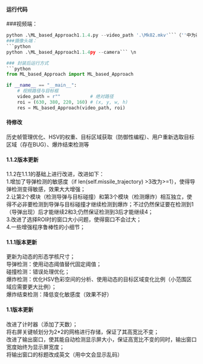 #### 运行代码
###视频端：
```python
python .\ML_based_Approach1.1.4.py --video_path '.\Mk82.mkv'```（''中为视频文件名称）\n
###摄像头端：
```python
python .\ML_based_Approach1.1.4py --camera``` \n

### 封装后运行方式
```python
from ML_based_Approach import ML_based_Approach

if __name__ == "__main__":
    # 视频路径与目标框 
    video_path = r""           # 绝对路径
    roi = (630, 380, 220, 160) # (x, y, w, h)
    res = ML_based_Approach(video_path, roi)
```
#### 待修改
历史帧管理优化、HSV的权重、目标区域获取（防御性编程）、用户重新选取目标区域（存在BUG）、爆炸结束检测等<br>
#### 1.1.2版本更新
1.1.2在1.1.1的基础上进行改进，改进如下：<br>
1.增加了导弹检测的敏感度（if len(self.missile_trajectory) >3改为>=1），使得导弹检测变得敏感，效果大大增强；<br>
2.让第2个模块（检测导弹与目标碰撞）和第3个模块（检测爆炸）相互独立，使得不必非要检测到导弹与目标碰撞才继续检测到爆炸；不过仍然保证要在检测到1（导弹出现）后才能继续2和3;仍然保证检测到3后才能继续4；<br>
3.改进了选择ROI时的窗口大小问题，使得窗口不会过大；<br>
4.一些增强程序鲁棒性的小细节；<br>
#### 1.1.1版本更新
更新为动态的形态学核尺寸；<br>
导弹检测：使用动态阈值替代固定阈值；<br>
碰撞检测：错误处理优化；<br>
爆炸检测：优化HSV色彩空间的分析、使用动态的目标区域变化比例（小范围区域应需要更大比例）；<br>
爆炸结束检测：降低变化敏感度（效果不好）<br>
#### 1.1版本更新
改进了计时器（添加了天数）；<br>
将右屏关键帧划分为2*2的网格进行存储，保证了其高宽比不变；<br>
改进了输出窗口，使其能自动检测显示屏大小，保证高宽比不变的同时，输出窗口宽度始终为显示屏宽度；<br>
将输出窗口的标题改成英文（用中文会显示乱码）<br>
